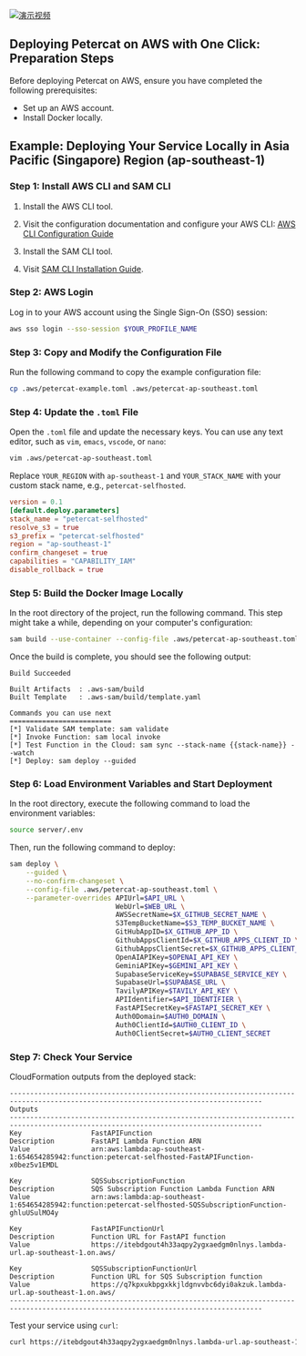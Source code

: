 [![演示视频](https://img.youtube.com/vi/Al6R9Ye5mBY/0.jpg)](https://www.youtube.com/watch?v=Al6R9Ye5mBY)

## Deploying Petercat on AWS with One Click: Preparation Steps

Before deploying Petercat on AWS, ensure you have completed the following prerequisites:

- Set up an AWS account.
- Install Docker locally.

## Example: Deploying Your Service Locally in Asia Pacific (Singapore) Region (ap-southeast-1)

### Step 1: Install AWS CLI and SAM CLI

1. Install the AWS CLI tool.

2. Visit the configuration documentation and configure your AWS CLI: [AWS CLI Configuration Guide](https://docs.aws.amazon.com/cli/latest/userguide/cli-configure-sso.html)

3. Install the SAM CLI tool.

4. Visit [SAM CLI Installation Guide](https://docs.aws.amazon.com/serverless-application-model/latest/developerguide/install-sam-cli.html).

### Step 2: AWS Login

Log in to your AWS account using the Single Sign-On (SSO) session:

```bash
aws sso login --sso-session $YOUR_PROFILE_NAME
```

### Step 3: Copy and Modify the Configuration File

Run the following command to copy the example configuration file:

```bash
cp .aws/petercat-example.toml .aws/petercat-ap-southeast.toml
```

### Step 4: Update the `.toml` File

Open the `.toml` file and update the necessary keys. You can use any text editor, such as `vim`, `emacs`, `vscode`, or `nano`:

```bash
vim .aws/petercat-ap-southeast.toml
```

Replace `YOUR_REGION` with `ap-southeast-1` and `YOUR_STACK_NAME` with your custom stack name, e.g., `petercat-selfhosted`.

```toml
version = 0.1
[default.deploy.parameters]
stack_name = "petercat-selfhosted"
resolve_s3 = true
s3_prefix = "petercat-selfhosted"
region = "ap-southeast-1"
confirm_changeset = true
capabilities = "CAPABILITY_IAM"
disable_rollback = true
```

### Step 5: Build the Docker Image Locally

In the root directory of the project, run the following command. This step might take a while, depending on your computer's configuration:

```bash
sam build --use-container --config-file .aws/petercat-ap-southeast.toml
```

Once the build is complete, you should see the following output:

```
Build Succeeded

Built Artifacts  : .aws-sam/build
Built Template   : .aws-sam/build/template.yaml

Commands you can use next
=========================
[*] Validate SAM template: sam validate
[*] Invoke Function: sam local invoke
[*] Test Function in the Cloud: sam sync --stack-name {{stack-name}} --watch
[*] Deploy: sam deploy --guided
```

### Step 6: Load Environment Variables and Start Deployment

In the root directory, execute the following command to load the environment variables:

```bash
source server/.env
```

Then, run the following command to deploy:

```bash
sam deploy \
    --guided \
    --no-confirm-changeset \
    --config-file .aws/petercat-ap-southeast.toml \
    --parameter-overrides APIUrl=$API_URL \
                          WebUrl=$WEB_URL \
                          AWSSecretName=$X_GITHUB_SECRET_NAME \
                          S3TempBucketName=$S3_TEMP_BUCKET_NAME \
                          GitHubAppID=$X_GITHUB_APP_ID \
                          GithubAppsClientId=$X_GITHUB_APPS_CLIENT_ID \
                          GithubAppsClientSecret=$X_GITHUB_APPS_CLIENT_SECRET \
                          OpenAIAPIKey=$OPENAI_API_KEY \
                          GeminiAPIKey=$GEMINI_API_KEY \
                          SupabaseServiceKey=$SUPABASE_SERVICE_KEY \
                          SupabaseUrl=$SUPABASE_URL \
                          TavilyAPIKey=$TAVILY_API_KEY \
                          APIIdentifier=$API_IDENTIFIER \
                          FastAPISecretKey=$FASTAPI_SECRET_KEY \
                          Auth0Domain=$AUTH0_DOMAIN \
                          Auth0ClientId=$AUTH0_CLIENT_ID \
                          Auth0ClientSecret=$AUTH0_CLIENT_SECRET
```

### Step 7: Check Your Service

CloudFormation outputs from the deployed stack:

```
------------------------------------------------------------------------------------------------------------------------------------
Outputs
------------------------------------------------------------------------------------------------------------------------------------
Key                 FastAPIFunction
Description         FastAPI Lambda Function ARN
Value               arn:aws:lambda:ap-southeast-1:654654285942:function:petercat-selfhosted-FastAPIFunction-x0bez5v1EMDL

Key                 SQSSubscriptionFunction
Description         SQS Subscription Function Lambda Function ARN
Value               arn:aws:lambda:ap-southeast-1:654654285942:function:petercat-selfhosted-SQSSubscriptionFunction-ghluUSulMO4y

Key                 FastAPIFunctionUrl
Description         Function URL for FastAPI function
Value               https://itebdgout4h33aqpy2ygxaedgm0nlnys.lambda-url.ap-southeast-1.on.aws/

Key                 SQSSubscriptionFunctionUrl
Description         Function URL for SQS Subscription function
Value               https://q7kpxukbpgxkkjldgnvvbc6dyi0akzuk.lambda-url.ap-southeast-1.on.aws/
------------------------------------------------------------------------------------------------------------------------------------
```

Test your service using `curl`:

```bash 
curl https://itebdgout4h33aqpy2ygxaedgm0nlnys.lambda-url.ap-southeast-1.on.aws/api/health_checker
```
